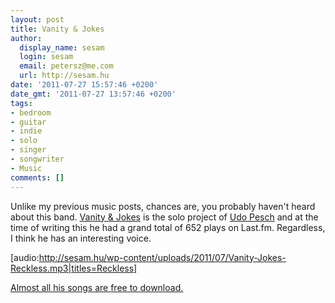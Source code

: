 ```yaml
---
layout: post
title: Vanity & Jokes
author:
  display_name: sesam
  login: sesam
  email: petersz@me.com
  url: http://sesam.hu
date: '2011-07-27 15:57:46 +0200'
date_gmt: '2011-07-27 13:57:46 +0200'
tags:
- bedroom
- guitar
- indie
- solo
- singer
- songwriter
- Music
comments: []
---
```


Unlike my previous music posts, chances are, you probably haven't heard about this band. [Vanity & Jokes](http://www.last.fm/music/Vanity%2B%2526%2BJokes) is the solo project of [Udo Pesch](http://www.last.fm/user/up71) and at the time of writing this he had a grand total of 652 plays on Last.fm. Regardless, I think he has an interesting voice.

[audio:http://sesam.hu/wp-content/uploads/2011/07/Vanity-Jokes-Reckless.mp3|titles=Reckless]

[Almost all his songs are free to download.](http://www.last.fm/music/Vanity%2B%2526%2BJokes/+tracks)
